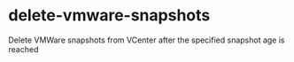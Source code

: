 # delete-vmware-snapshots
Delete VMWare snapshots from VCenter after the specified snapshot age is reached
